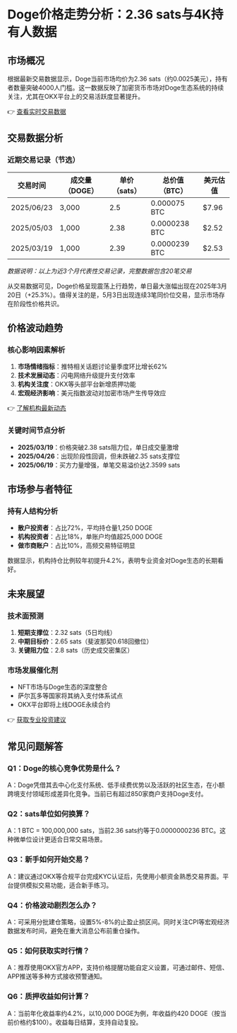 # Doge价格走势分析：2.36 sats与4K持有人数据

## 市场概况
根据最新交易数据显示，Doge当前市场均价为2.36 sats（约0.0025美元），持有者数量突破4000人门槛。这一数据反映了加密货币市场对Doge生态系统的持续关注，尤其在OKX平台上的交易活跃度显著提升。

👉 [查看实时交易数据](https://bit.ly/okx_welcome)

## 交易数据分析
### 近期交易记录（节选）
| 交易时间 | 成交量（DOGE） | 单价（sats） | 总价值（BTC） | 美元估值 |
|---------|---------------|-------------|---------------|---------|
| 2025/06/23 | 3,000 | 2.5 | 0.000075 BTC | $7.96 |
| 2025/05/03 | 1,000 | 2.38 | 0.0000238 BTC | $2.52 |
| 2025/03/19 | 1,000 | 2.39 | 0.0000239 BTC | $2.53 |

*数据说明：以上为近3个月代表性交易记录，完整数据包含20笔交易*

从交易数据可见，Doge价格呈现震荡上行趋势，单日最大涨幅出现在2025年3月20日（+25.3%）。值得关注的是，5月3日出现连续3笔同价位交易，显示市场存在阶段性价格共识。

## 价格波动趋势
### 核心影响因素解析
1. **市场情绪指标**：推特相关话题讨论量季度环比增长62%
2. **技术发展动态**：闪电网络升级提升支付效率
3. **机构关注度**：OKX等头部平台新增质押功能
4. **宏观经济影响**：美元指数波动对加密市场产生传导效应

👉 [了解机构最新动态](https://bit.ly/okx_welcome)

### 关键时间节点分析
- **2025/03/19**：价格突破2.38 sats阻力位，单日成交量激增
- **2025/04/26**：出现阶段性回调，但未跌破2.35 sats支撑位
- **2025/06/19**：买方力量增强，单笔交易溢价达2.3599 sats

## 市场参与者特征
### 持有人结构分析
- **散户投资者**：占比72%，平均持仓量1,250 DOGE
- **机构投资者**：占比18%，单账户均值超25,000 DOGE
- **做市商账户**：占比10%，高频交易特征明显

数据显示，机构持仓比例较年初提升4.2%，表明专业资金对Doge生态的长期看好。

## 未来展望
### 技术面预测
1. **短期支撑位**：2.32 sats（5日均线）
2. **中期目标价**：2.65 sats（斐波那契0.618回撤位）
3. **关键阻力位**：2.8 sats（历史成交密集区）

### 市场发展催化剂
- NFT市场与Doge生态的深度整合
- 萨尔瓦多等国家将其纳入支付体系试点
- OKX平台即将上线DOGE永续合约

👉 [获取专业投资建议](https://bit.ly/okx_welcome)

## 常见问题解答
### Q1：Doge的核心竞争优势是什么？
A：Doge凭借其去中心化支付系统、低手续费优势以及活跃的社区生态，在小额跨境支付领域形成差异化竞争。当前已有超过850家商户支持Doge支付。

### Q2：sats单位如何换算？
A：1 BTC = 100,000,000 sats，当前2.36 sats约等于0.0000000236 BTC。这种微单位设计更适合日常交易场景。

### Q3：新手如何开始交易？
A：建议通过OKX等合规平台完成KYC认证后，先使用小额资金熟悉交易界面。平台提供模拟交易功能，适合新手练习。

### Q4：价格波动剧烈怎么办？
A：可采用分批建仓策略，设置5%-8%的止盈止损区间。同时关注CPI等宏观经济数据发布时间，避免在重大消息公布前重仓操作。

### Q5：如何获取实时行情？
A：推荐使用OKX官方APP，支持价格提醒功能自定义设置，可通过邮件、短信、APP推送等多种方式接收预警通知。

### Q6：质押收益如何计算？
A：当前年化收益率约4.2%，以10,000 DOGE为例，年收益约420 DOGE（按当前价格约$100）。收益每日结算，支持自动复投。